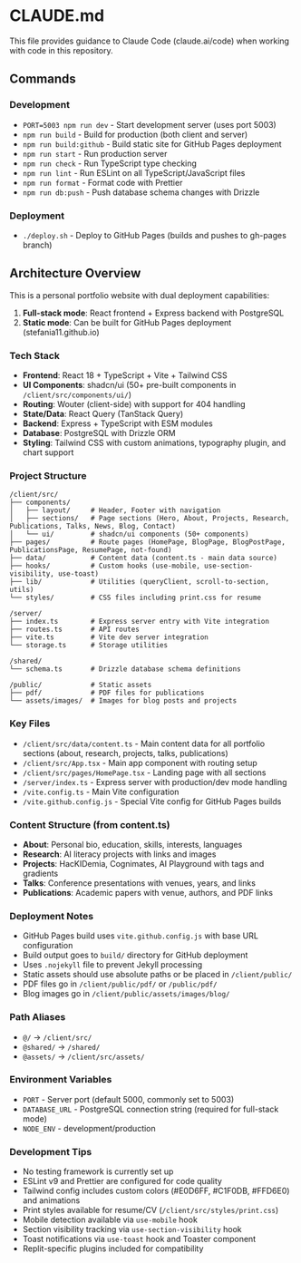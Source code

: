 # CLAUDE.md

This file provides guidance to Claude Code (claude.ai/code) when working with code in this repository.

## Commands

### Development

- `PORT=5003 npm run dev` - Start development server (uses port 5003)
- `npm run build` - Build for production (both client and server)
- `npm run build:github` - Build static site for GitHub Pages deployment
- `npm run start` - Run production server
- `npm run check` - Run TypeScript type checking
- `npm run lint` - Run ESLint on all TypeScript/JavaScript files
- `npm run format` - Format code with Prettier
- `npm run db:push` - Push database schema changes with Drizzle

### Deployment

- `./deploy.sh` - Deploy to GitHub Pages (builds and pushes to gh-pages branch)

## Architecture Overview

This is a personal portfolio website with dual deployment capabilities:

1. **Full-stack mode**: React frontend + Express backend with PostgreSQL
2. **Static mode**: Can be built for GitHub Pages deployment (stefania11.github.io)

### Tech Stack

- **Frontend**: React 18 + TypeScript + Vite + Tailwind CSS
- **UI Components**: shadcn/ui (50+ pre-built components in `/client/src/components/ui/`)
- **Routing**: Wouter (client-side) with support for 404 handling
- **State/Data**: React Query (TanStack Query)
- **Backend**: Express + TypeScript with ESM modules
- **Database**: PostgreSQL with Drizzle ORM
- **Styling**: Tailwind CSS with custom animations, typography plugin, and chart support

### Project Structure

```
/client/src/
├── components/
│   ├── layout/     # Header, Footer with navigation
│   ├── sections/   # Page sections (Hero, About, Projects, Research, Publications, Talks, News, Blog, Contact)
│   └── ui/         # shadcn/ui components (50+ components)
├── pages/          # Route pages (HomePage, BlogPage, BlogPostPage, PublicationsPage, ResumePage, not-found)
├── data/           # Content data (content.ts - main data source)
├── hooks/          # Custom hooks (use-mobile, use-section-visibility, use-toast)
├── lib/            # Utilities (queryClient, scroll-to-section, utils)
└── styles/         # CSS files including print.css for resume

/server/
├── index.ts        # Express server entry with Vite integration
├── routes.ts       # API routes
├── vite.ts         # Vite dev server integration
└── storage.ts      # Storage utilities

/shared/
└── schema.ts       # Drizzle database schema definitions

/public/            # Static assets
├── pdf/            # PDF files for publications
└── assets/images/  # Images for blog posts and projects
```

### Key Files

- `/client/src/data/content.ts` - Main content data for all portfolio sections (about, research, projects, talks, publications)
- `/client/src/App.tsx` - Main app component with routing setup
- `/client/src/pages/HomePage.tsx` - Landing page with all sections
- `/server/index.ts` - Express server with production/dev mode handling
- `/vite.config.ts` - Main Vite configuration
- `/vite.github.config.js` - Special Vite config for GitHub Pages builds

### Content Structure (from content.ts)

- **About**: Personal bio, education, skills, interests, languages
- **Research**: AI literacy projects with links and images
- **Projects**: HacKIDemia, Cognimates, AI Playground with tags and gradients
- **Talks**: Conference presentations with venues, years, and links
- **Publications**: Academic papers with venue, authors, and PDF links

### Deployment Notes

- GitHub Pages build uses `vite.github.config.js` with base URL configuration
- Build output goes to `build/` directory for GitHub deployment
- Uses `.nojekyll` file to prevent Jekyll processing
- Static assets should use absolute paths or be placed in `/client/public/`
- PDF files go in `/client/public/pdf/` or `/public/pdf/`
- Blog images go in `/client/public/assets/images/blog/`

### Path Aliases

- `@/` → `/client/src/`
- `@shared/` → `/shared/`
- `@assets/` → `/client/src/assets/`

### Environment Variables

- `PORT` - Server port (default 5000, commonly set to 5003)
- `DATABASE_URL` - PostgreSQL connection string (required for full-stack mode)
- `NODE_ENV` - development/production

### Development Tips

- No testing framework is currently set up
- ESLint v9 and Prettier are configured for code quality
- Tailwind config includes custom colors (#E0D6FF, #C1F0DB, #FFD6E0) and animations
- Print styles available for resume/CV (`/client/src/styles/print.css`)
- Mobile detection available via `use-mobile` hook
- Section visibility tracking via `use-section-visibility` hook
- Toast notifications via `use-toast` hook and Toaster component
- Replit-specific plugins included for compatibility
